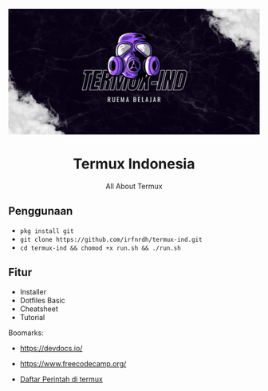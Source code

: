 ![Termux](TERMUX.jpg)

<div align="center">
  <h1>Termux Indonesia</h1>
  <p>All About Termux</p>
</div>
  
## Penggunaan

- `pkg install git`
- `git clone https://github.com/irfnrdh/termux-ind.git`
- `cd termux-ind && chomod +x run.sh && ./run.sh`

## Fitur
- Installer 
- Dotfiles Basic
- Cheatsheet
- Tutorial


Boomarks:
- https://devdocs.io/
- https://www.freecodecamp.org/

- [Daftar Perintah di termux](https://github.com/irfnrdh/termux-ind/wiki/Perintah-di-Termux) 


